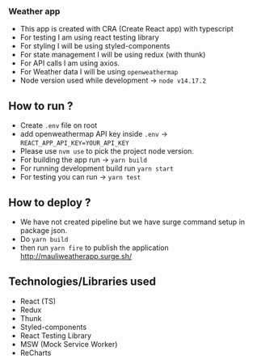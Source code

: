 ### Weather app

- This app is created with CRA (Create React app) with typescript
- For testing I am using react testing library
- For styling I will be using styled-components
- For state management I will be using redux (with thunk)
- For API calls I am using axios.
- For Weather data I will be using `openweathermap`
- Node version used while development -> `node v14.17.2`

## How to run ?

- Create `.env` file on root
- add openweathermap API key inside `.env` -> `REACT_APP_API_KEY=YOUR_API_KEY`
- Please use `nvm use` to pick the project node version.
- For building the app run -> `yarn build`
- For running development build run `yarn start`
- For testing you can run -> `yarn test`

## How to deploy ?

- We have not created pipeline but we have surge command setup in package json.
- Do `yarn build`
- then run `yarn fire` to publish the application http://mauliweatherapp.surge.sh/

## Technologies/Libraries used

- React (TS)
- Redux
- Thunk
- Styled-components
- React Testing Library
- MSW (Mock Service Worker)
- ReCharts
